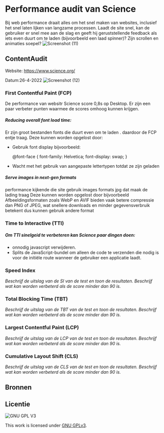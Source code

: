  # Performance audit van Science 
Bij web performance  draait alles om het snel maken van websites, inclusief het snel laten lijken van langzame processen. Laadt de site snel, kan de gebruiker er snel mee aan de slag en geeft hij geruststellende feedback als iets even duurt om te laden (bijvoorbeeld een laad spinner)? Zijn scrollen en animaties soepel?
 ![Screenshot (11)](https://user-images.githubusercontent.com/90189815/165076416-2ca6f8c6-f71d-455e-ad99-21513a48faed.png)



## ContentAudit
Website: https://www.science.org/

Datum:26-4-2022
![Screenshot (12)](https://user-images.githubusercontent.com/90189815/165272658-5f9e7650-3b71-401c-9975-d36810d5fdf5.png)

### First Contentful Paint (FCP)
De performance van websitr Science score 0,8s op Desktop. Er zijn een paar verbeter punten waarmee de scores omhoog  kunnen krijgen.
##### Reducing overall font load time:
Er zijn groot bestanden  fonts die duurt even  om te laden . daardoor de FCP entje traag. Deze kunnen worden opgelost door:

*  Gebruik font display bijvoorbeeld:
 
      @font-face { font-family: Helvetica; font-display: swap; }

* Wacht met het gebruik van aangepaste lettertypen totdat ze zijn geladen
##### Serve images in next-gen formats
performance  kijkende die site gebruik images formats jpg dat maak de lading traag Deze kunnen worden opgelost door bijvoorbeeld Afbeeldingsformaten zoals WebP en AVIF bieden vaak betere compressie dan PNG of JPEG, wat snellere downloads en minder gegevensverbruik betekent dus kunnen gebruik andere format


### Time to Interactive (TTI)
##### Om TTI sinelgeid te verbeteren kan Science paar dingen doen:
* onnodig javascript verwijderen.
* Splits de JavaScript-bundel om alleen de code te verzenden die nodig is voor de initiële route wanneer de gebruiker een applicatie laadt.
### Speed Index
_Beschrijf de uitslag van de SI van de test en toon de resultaten. Beschrijf wat kan worden verbeterd als de score minder dan 90 is._

### Total Blocking Time (TBT)
_Beschrijf de uitslag van de TBT van de test en toon de resultaten. Beschrijf wat kan worden verbeterd als de score minder dan 90 is._

### Largest Contentful Paint (LCP)
_Beschrijf de uitslag van de LCP van de test en toon de resultaten. Beschrijf wat kan worden verbeterd als de score minder dan 90 is._

### Cumulative Layout Shift (CLS)
_Beschrijf de uitslag van de CLS van de test en toon de resultaten. Beschrijf wat kan worden verbeterd als de score minder dan 90 is._



## Bronnen

## Licentie

![GNU GPL V3](https://www.gnu.org/graphics/gplv3-127x51.png)

This work is licensed under [GNU GPLv3](./LICENSE).
